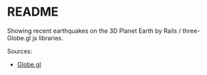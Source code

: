 # README

Showing recent earthquakes on the 3D Planet Earth by Rails / three-Globe.gl js libraries.


Sources:
- [Globe.gl](https://globe.gl/)